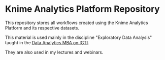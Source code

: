 # Knime Analytics Platform Repository

This repository stores all workflows created using the Knime Analytics Platform and its respective datasets.

This material is used mainly in the discipline "Exploratory Data Analysis" taught in the [Data Analytics MBA on IGTI](https://www.igti.com.br/cursos/mba-em-data-analytics/).

They are also used in my lectures and webinars.
